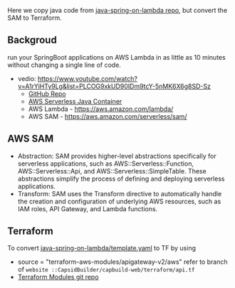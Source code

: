 Here we copy java code from [java-spring-on-lambda repo](https://github.com/jeastham1993/java-spring-on-lambda), but convert the SAM to Terraform.

## Backgroud
run your SpringBoot applications on AWS Lambda in as little as 10 minutes without changing a single line of code.
- vedio: https://www.youtube.com/watch?v=A1rYiHTy9Lg&list=PLCOG9xkUD90IDm9tcY-5nMK6X6g8SD-Sz
  - [ GitHub Repo](https://github.com/jeastham1993/java-spring-on-lambda)
  - [AWS Serverless Java Container](https://github.com/aws/serverless-java-container) 
  - AWS Lambda - https://aws.amazon.com/lambda/
  - AWS SAM - https://aws.amazon.com/serverless/sam/

## AWS SAM
- Abstraction: SAM provides higher-level abstractions specifically for serverless applications, such as AWS::Serverless::Function, AWS::Serverless::Api, and AWS::Serverless::SimpleTable. These abstractions simplify the process of defining and deploying serverless applications.
- Transform: SAM uses the Transform directive to automatically handle the creation and configuration of underlying AWS resources, such as IAM roles, API Gateway, and Lambda functions.

## Terraform
To convert [java-spring-on-lambda/template.yaml](https://github.com/jeastham1993/java-spring-on-lambda/blob/main/template.yaml) to TF by using 
- source = "terraform-aws-modules/apigateway-v2/aws" refer to branch of `website ::CapsidBuilder/capbuild-web/terraform/api.tf`
- [Terraform Modules git repo](https://github.com/terraform-aws-modules)














